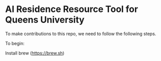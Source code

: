 # AI Residence Resource Tool for Queens University

To make contributions to this repo, we need to follow the following steps.

To begin:

Install brew (https://brew.sh)

